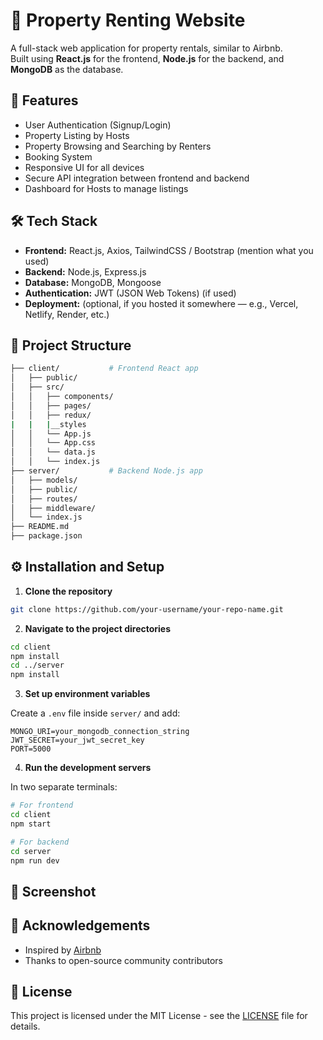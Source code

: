 # 🏡 Property Renting Website

A full-stack web application for property rentals, similar to Airbnb.  
Built using **React.js** for the frontend, **Node.js** for the backend, and **MongoDB** as the database.

## 🚀 Features

- User Authentication (Signup/Login)
- Property Listing by Hosts
- Property Browsing and Searching by Renters
- Booking System
- Responsive UI for all devices
- Secure API integration between frontend and backend
- Dashboard for Hosts to manage listings

## 🛠 Tech Stack

- **Frontend:** React.js, Axios, TailwindCSS / Bootstrap (mention what you used)
- **Backend:** Node.js, Express.js
- **Database:** MongoDB, Mongoose
- **Authentication:** JWT (JSON Web Tokens) (if used)
- **Deployment:** (optional, if you hosted it somewhere — e.g., Vercel, Netlify, Render, etc.)

## 📂 Project Structure

```bash
├── client/           # Frontend React app
│   ├── public/
│   ├── src/
│   │   ├── components/
│   │   ├── pages/
│   │   ├── redux/
|   |   |__styles
│   │   └── App.js
│   │   └── App.css
│   │   └── data.js
│   │   └── index.js
├── server/           # Backend Node.js app
│   ├── models/
│   ├── public/
│   ├── routes/
│   ├── middleware/
│   └── index.js
├── README.md
├── package.json
```

## ⚙️ Installation and Setup

1. **Clone the repository**

```bash
git clone https://github.com/your-username/your-repo-name.git
```

2. **Navigate to the project directories**

```bash
cd client
npm install
cd ../server
npm install
```

3. **Set up environment variables**

Create a `.env` file inside `server/` and add:

```
MONGO_URI=your_mongodb_connection_string
JWT_SECRET=your_jwt_secret_key
PORT=5000
```

4. **Run the development servers**

In two separate terminals:

```bash
# For frontend
cd client
npm start
```

```bash
# For backend
cd server
npm run dev
```

## 📸 Screenshot


## 🙌 Acknowledgements

- Inspired by [Airbnb](https://www.airbnb.com/)
- Thanks to open-source community contributors

## 📜 License

This project is licensed under the MIT License - see the [LICENSE](LICENSE) file for details.
